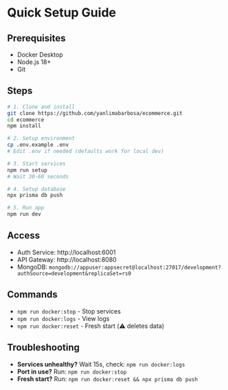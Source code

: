 # Quick Setup Guide

## Prerequisites
- Docker Desktop
- Node.js 18+
- Git

## Steps

```bash
# 1. Clone and install
git clone https://github.com/yanlimabarbosa/ecommerce.git
cd ecommerce
npm install

# 2. Setup environment
cp .env.example .env
# Edit .env if needed (defaults work for local dev)

# 3. Start services
npm run setup
# Wait 30-60 seconds

# 4. Setup database
npx prisma db push

# 5. Run app
npm run dev
```

## Access
- Auth Service: http://localhost:6001
- API Gateway: http://localhost:8080
- MongoDB: `mongodb://appuser:appsecret@localhost:27017/development?authSource=development&replicaSet=rs0`

## Commands
- `npm run docker:stop` - Stop services
- `npm run docker:logs` - View logs  
- `npm run docker:reset` - Fresh start (⚠️ deletes data)

## Troubleshooting
- **Services unhealthy?** Wait 15s, check: `npm run docker:logs`
- **Port in use?** Run: `npm run docker:stop`
- **Fresh start?** Run: `npm run docker:reset && npx prisma db push`

